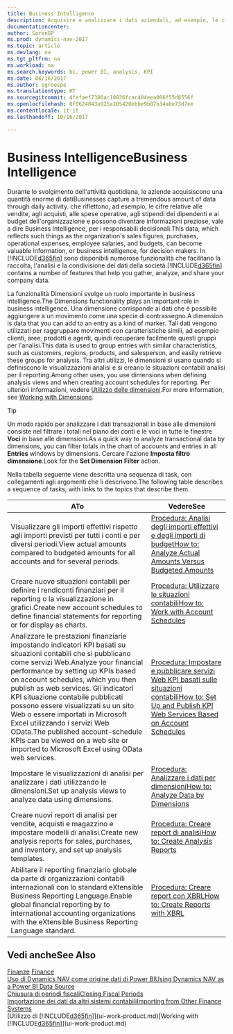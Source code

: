 ```yaml
---
title: Business Intelligence
description: Acquisire e analizzare i dati aziendali, ad esempio, le cifre relative alle vendite, agli acquisti, alle spese operative, agli stipendi dei dipendenti e ai budget che possono diventare informazioni preziose, vale a dire Business Intelligence, per prendere le decisioni.
documentationcenter: 
author: SorenGP
ms.prod: dynamics-nav-2017
ms.topic: article
ms.devlang: na
ms.tgt_pltfrm: na
ms.workload: na
ms.search.keywords: bi, power BI, analysis, KPI
ms.date: 06/16/2017
ms.author: sgroespe
ms.translationtype: HT
ms.sourcegitcommit: 4fefaef7380ac10836fcac404eea006f55d8556f
ms.openlocfilehash: 0f0624843a925a105420ebbe9b87b34abe73d7ee
ms.contentlocale: it-it
ms.lasthandoff: 10/16/2017

---
```

# <a name="business-intelligence"></a><span data-ttu-id="4df03-103">Business Intelligence</span><span class="sxs-lookup"><span data-stu-id="4df03-103">Business Intelligence</span></span>
<span data-ttu-id="4df03-104">Durante lo svolgimento dell'attività quotidiana, le aziende acquisiscono una quantità enorme di dati</span><span class="sxs-lookup"><span data-stu-id="4df03-104">Businesses capture a tremendous amount of data through daily activity.</span></span> <span data-ttu-id="4df03-105">che riflettono, ad esempio, le cifre relative alle vendite, agli acquisti, alle spese operative, agli stipendi dei dipendenti e ai budget dell'organizzazione e possono diventare informazioni preziose, vale a dire Business Intelligence, per i responsabili decisionali.</span><span class="sxs-lookup"><span data-stu-id="4df03-105">This data, which reflects such things as the organization's sales figures, purchases, operational expenses, employee salaries, and budgets, can become valuable information, or business intelligence, for decision makers.</span></span> <span data-ttu-id="4df03-106">In [!INCLUDE[d365fin](includes/d365fin_md.md)] sono disponibili numerose funzionalità che facilitano la raccolta, l'analisi e la condivisione dei dati della società.</span><span class="sxs-lookup"><span data-stu-id="4df03-106">[!INCLUDE[d365fin](includes/d365fin_md.md)] contains a number of features that help you gather, analyze, and share your company data.</span></span>

<span data-ttu-id="4df03-107">La funzionalità Dimensioni svolge un ruolo importante in business intelligence.</span><span class="sxs-lookup"><span data-stu-id="4df03-107">The Dimensions functionality plays an important role in business intelligence.</span></span> <span data-ttu-id="4df03-108">Una dimensione corrisponde ai dati che è possibile aggiungere a un movimento come una specie di contrassegno.</span><span class="sxs-lookup"><span data-stu-id="4df03-108">A dimension is data that you can add to an entry as a kind of marker.</span></span> <span data-ttu-id="4df03-109">Tali dati vengono utilizzati per raggruppare movimenti con caratteristiche simili, ad esempio clienti, aree, prodotti e agenti, quindi recuperare facilmente questi gruppi per l'analisi.</span><span class="sxs-lookup"><span data-stu-id="4df03-109">This data is used to group entries with similar characteristics, such as customers, regions, products, and salesperson, and easily retrieve these groups for analysis.</span></span> <span data-ttu-id="4df03-110">Tra altri utilizzi, le dimensioni si usano quando si definiscono le visualizzazioni analisi e si creano le situazioni contabili analisi per il reporting.</span><span class="sxs-lookup"><span data-stu-id="4df03-110">Among other uses, you use dimensions  when defining analysis views and when creating account schedules for reporting.</span></span> <span data-ttu-id="4df03-111">Per ulteriori informazioni, vedere [Utilizzo delle dimensioni](finance-dimensions.md).</span><span class="sxs-lookup"><span data-stu-id="4df03-111">For more information, see [Working with Dimensions](finance-dimensions.md).</span></span>

> [!TIP]
> <span data-ttu-id="4df03-112">Un modo rapido per analizzare i dati transazionali in base alle dimensioni consiste nel filtrare i totali nel piano dei conti e le voci in tutte le finestre **Voci** in base alle dimensioni.</span><span class="sxs-lookup"><span data-stu-id="4df03-112">As a quick way to analyze transactional data by dimensions, you can filter totals in the chart of accounts and entries in all **Entries** windows by dimensions.</span></span> <span data-ttu-id="4df03-113">Cercare l'azione **Imposta filtro dimensione**.</span><span class="sxs-lookup"><span data-stu-id="4df03-113">Look for the **Set Dimension Filter** action.</span></span>  

<span data-ttu-id="4df03-114">Nella tabella seguente viene descritta una sequenza di task, con collegamenti agli argomenti che li descrivono.</span><span class="sxs-lookup"><span data-stu-id="4df03-114">The following table describes a sequence of tasks, with links to the topics that describe them.</span></span>  

| <span data-ttu-id="4df03-115">A</span><span class="sxs-lookup"><span data-stu-id="4df03-115">To</span></span> | <span data-ttu-id="4df03-116">Vedere</span><span class="sxs-lookup"><span data-stu-id="4df03-116">See</span></span> |
| --- | --- |
|<span data-ttu-id="4df03-117">Visualizzare gli importi effettivi rispetto agli importi previsti per tutti i conti e per diversi periodi.</span><span class="sxs-lookup"><span data-stu-id="4df03-117">View actual amounts compared to budgeted amounts for all accounts and for several periods.</span></span>|[<span data-ttu-id="4df03-118">Procedura: Analisi degli importi effettivi e degli importi di budget</span><span class="sxs-lookup"><span data-stu-id="4df03-118">How to: Analyze Actual Amounts Versus Budgeted Amounts</span></span>](bi-how-analyze-actual-versus-budget.md)|
|<span data-ttu-id="4df03-119">Creare nuove situazioni contabili per definire i rendiconti finanziari per il reporting o la visualizzazione in grafici.</span><span class="sxs-lookup"><span data-stu-id="4df03-119">Create new account schedules to define financial statements for reporting or for display as charts.</span></span>|[<span data-ttu-id="4df03-120">Procedura: Utilizzare le situazioni contabili</span><span class="sxs-lookup"><span data-stu-id="4df03-120">How to: Work with Account Schedules</span></span>](bi-how-work-account-schedule.md)|
|<span data-ttu-id="4df03-121">Analizzare le prestazioni finanziarie impostando indicatori KPI basati su situazioni contabili che si pubblicano come servizi Web.</span><span class="sxs-lookup"><span data-stu-id="4df03-121">Analyze your financial performance by setting up KPIs based on account schedules, which you then publish as web services.</span></span> <span data-ttu-id="4df03-122">Gli indicatori KPI situazione contabile pubblicati possono essere visualizzati su un sito Web o essere importati in Microsoft Excel utilizzando i servizi Web OData.</span><span class="sxs-lookup"><span data-stu-id="4df03-122">The published account-schedule KPIs can be viewed on a web site or imported to Microsoft Excel using OData web services.</span></span>|[<span data-ttu-id="4df03-123">Procedura: Impostare e pubblicare servizi Web KPI basati sulle situazioni contabili</span><span class="sxs-lookup"><span data-stu-id="4df03-123">How to: Set Up and Publish KPI Web Services Based on Account Schedules</span></span>](bi-how-to-set-up-and-publish-kpi-web-services-based-on-account-schedules.md)|
|<span data-ttu-id="4df03-124">Impostare le visualizzazioni di analisi per analizzare i dati utilizzando le dimensioni.</span><span class="sxs-lookup"><span data-stu-id="4df03-124">Set up analysis views to analyze data using dimensions.</span></span>|[<span data-ttu-id="4df03-125">Procedura: Analizzare i dati per dimensioni</span><span class="sxs-lookup"><span data-stu-id="4df03-125">How to: Analyze Data by Dimensions</span></span>](bi-how-analyze-data-dimension.md)|
|<span data-ttu-id="4df03-126">Creare nuovi report di analisi per vendite, acquisti e magazzino e impostare modelli di analisi.</span><span class="sxs-lookup"><span data-stu-id="4df03-126">Create new analysis reports for sales, purchases, and inventory, and set up analysis templates.</span></span>|[<span data-ttu-id="4df03-127">Procedura: Creare report di analisi</span><span class="sxs-lookup"><span data-stu-id="4df03-127">How to: Create Analysis Reports</span></span>](bi-how-create-analysis-views-reports.md)|
|<span data-ttu-id="4df03-128">Abilitare il reporting finanziario globale da parte di organizzazioni contabili internazionali con lo standard eXtensible Business Reporting Language.</span><span class="sxs-lookup"><span data-stu-id="4df03-128">Enable global financial reporting by to international accounting organizations with the eXtensible Business Reporting Language standard.</span></span>|[<span data-ttu-id="4df03-129">Procedura: Creare report con XBRL</span><span class="sxs-lookup"><span data-stu-id="4df03-129">How to: Create Reports with XBRL</span></span>](bi-create-reports-with-xbrl.md)|

## <a name="see-also"></a><span data-ttu-id="4df03-130">Vedi anche</span><span class="sxs-lookup"><span data-stu-id="4df03-130">See Also</span></span>
<span data-ttu-id="4df03-131">[Finanze](finance.md)  </span><span class="sxs-lookup"><span data-stu-id="4df03-131">[Finance](finance.md)  </span></span>  
[<span data-ttu-id="4df03-132">Uso di Dynamics NAV come origine dati di Power BI</span><span class="sxs-lookup"><span data-stu-id="4df03-132">Using Dynamics NAV as a Power BI Data Source</span></span>](across-how-use-financials-data-source-powerbi.md)  
[<span data-ttu-id="4df03-133">Chiusura di periodi fiscali</span><span class="sxs-lookup"><span data-stu-id="4df03-133">Closing Fiscal Periods</span></span>](year-close-years-periods.md)  
[<span data-ttu-id="4df03-134">Importazione dei dati da altri sistemi contabili</span><span class="sxs-lookup"><span data-stu-id="4df03-134">Importing from Other Finance Systems</span></span>](upload-data.md)  
<span data-ttu-id="4df03-135">[Utilizzo di [!INCLUDE[d365fin](includes/d365fin_md.md)]](ui-work-product.md)</span><span class="sxs-lookup"><span data-stu-id="4df03-135">[Working with [!INCLUDE[d365fin](includes/d365fin_md.md)]](ui-work-product.md)</span></span>

